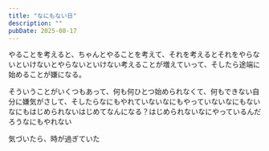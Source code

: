 ```yaml
---
title: "なにもない日"
description: ""
pubDate: 2025-08-17
---
```


やることを考えると、ちゃんとやることを考えて、それを考えるとそれをやらないといけないとやらないといけない考えることが増えていって、そしたら途端に始めることが嫌になる。

そういうことがいくつもあって、何も何ひとつ始められなくて、何もできない自分に嫌気がさして、そしたらなにもやれていないなにもやっていないなにもないなにもはじめられないはじめてなんになる？はじめられないなにやっているんだろうなにもやれない

気づいたら、時が過ぎていた
